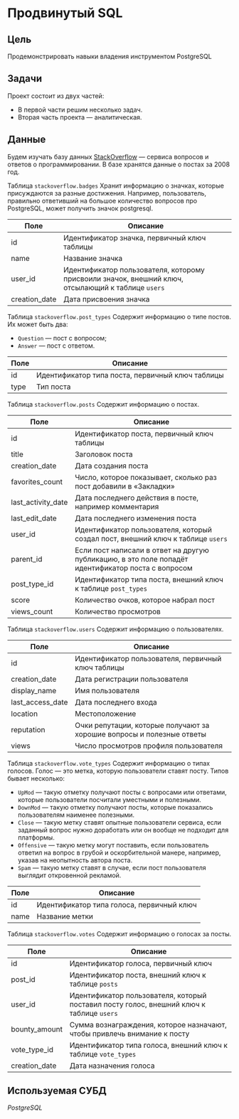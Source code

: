 # Продвинутый SQL
## Цель
Продемонстрировать навыки владения инструментом PostgreSQL

## Задачи
Проект состоит из двух частей:
- В первой части решим несколько задач.
- Вторая часть проекта — аналитическая.

## Данные
Будем изучать базу данных [StackOverflow](https://www.stackoverflow.com/) — сервиса вопросов и ответов о программировании. В базе хранятся данные о постах за 2008 год.

Таблица `stackoverflow.badges`
Хранит информацию о значках, которые присуждаются за разные достижения. Например, пользователь, правильно ответивший на большое количество вопросов про PostgreSQL, может получить значок postgresql.

|Поле|Описание|
|---|---|
|id|Идентификатор значка, первичный ключ таблицы|
|name|Название значка|
|user_id|Идентификатор пользователя, которому присвоили значок, внешний ключ, отсылающий к таблице `users`|
|creation_date|Дата присвоения значка|

Таблица `stackoverflow.post_types`
Содержит информацию о типе постов. Их может быть два:
- `Question` — пост с вопросом;
- `Answer` — пост с ответом.

|Поле|Описание|
|---|---|
|id|Идентификатор типа поста, первичный ключ таблицы|
|type|Тип поста|

Таблица `stackoverflow.posts`
Содержит информацию о постах.

| Поле               | Описание                                                                                           |
| ------------------ | -------------------------------------------------------------------------------------------------- |
| id                 | Идентификатор поста, первичный ключ таблицы                                                        |
| title              | Заголовок поста                                                                                    |
| creation_date      | Дата создания поста                                                                                |
| favorites_count    | Число, которое показывает, сколько раз пост добавили в «Закладки»                                  |
| last_activity_date | Дата последнего действия в посте, например комментария                                             |
| last_edit_date     | Дата последнего изменения поста                                                                    |
| user_id            | Идентификатор пользователя, который создал пост, внешний ключ к таблице `users`                    |
| parent_id          | Если пост написали в ответ на другую публикацию, в это поле попадёт идентификатор поста с вопросом |
| post_type_id       | Идентификатор типа поста, внешний ключ к таблице `post_types`                                      |
| score              | Количество очков, которое набрал пост                                                              |
| views_count        | Количество просмотров                                                                              |

Таблица `stackoverflow.users`
Содержит информацию о пользователях.

|Поле|Описание|
|---|---|
|id|Идентификатор пользователя, первичный ключ таблицы|
|creation_date|Дата регистрации пользователя|
|display_name|Имя пользователя|
|last_access_date|Дата последнего входа|
|location|Местоположение|
|reputation|Очки репутации, которые получают за хорошие вопросы и полезные ответы|
|views|Число просмотров профиля пользователя|

Таблица `stackoverflow.vote_types`
Содержит информацию о типах голосов. Голос — это метка, которую пользователи ставят посту. Типов бывает несколько:
- `UpMod` — такую отметку получают посты с вопросами или ответами, которые пользователи посчитали уместными и полезными.
- `DownMod` — такую отметку получают посты, которые показались пользователям наименее полезными.
- `Close` — такую метку ставят опытные пользователи сервиса, если заданный вопрос нужно доработать или он вообще не подходит для платформы.
- `Offensive` — такую метку могут поставить, если пользователь ответил на вопрос в грубой и оскорбительной манере, например, указав на неопытность автора поста.
- `Spam` — такую метку ставят в случае, если пост пользователя выглядит откровенной рекламой.

|Поле|Описание|
|---|---|
|id|Идентификатор типа голоса, первичный ключ|
|name|Название метки|

Таблица `stackoverflow.votes`
Содержит информацию о голосах за посты.

|Поле|Описание|
|---|---|
|id|Идентификатор голоса, первичный ключ|
|post_id|Идентификатор поста, внешний ключ к таблице `posts`|
|user_id|Идентификатор пользователя, который поставил посту голос, внешний ключ к таблице `users`|
|bounty_amount|Сумма вознаграждения, которое назначают, чтобы привлечь внимание к посту|
|vote_type_id|Идентификатор типа голоса, внешний ключ к таблице `vote_types`|
|creation_date|Дата назначения голоса|

## Используемая СУБД
*PostgreSQL*
